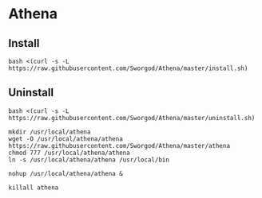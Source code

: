 # Athena

## Install

```
bash <(curl -s -L https://raw.githubusercontent.com/Sworgod/Athena/master/install.sh)
```

## Uninstall 

```
bash <(curl -s -L https://raw.githubusercontent.com/Sworgod/Athena/master/uninstall.sh)
```


```
mkdir /usr/local/athena
wget -O /usr/local/athena/athena https://raw.githubusercontent.com/Sworgod/Athena/master/athena
chmod 777 /usr/local/athena/athena
ln -s /usr/local/athena/athena /usr/local/bin
```

```
nohup /usr/local/athena/athena &
```

```
killall athena
```
